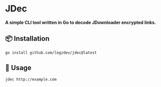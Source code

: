 # JDec

**A simple CLI tool written in Go to decode JDownloader encrypted links.**

## 📦 Installation
```shell
go install github.com/legzdev/jdec@latest
```

## 🚀 Usage
```sh
jdec http://example.com
```

